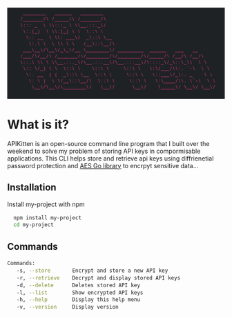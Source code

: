![Colored ASCII Art](demo/image.png)
# What is it?
 APIKitten is an open-source command line program that I built over the weekend to solve my problem of storing API keys in compormisable applications.
 This CLI helps store and retrieve api keys using diffrienetial password protection and [AES Go library](https://pkg.go.dev/crypto/aes) to encrpyt sensitive data...

## Installation

Install my-project with npm

```bash
  npm install my-project
  cd my-project
```
    
## Commands
```bash
Commands:
   -s, --store       Encrypt and store a new API key
   -r, --retrieve    Decrypt and display stored API keys
   -d, --delete      Deletes stored API key
   -l, --list        Show encrypted API keys
   -h, --help        Display this help menu
   -v, --version     Display version
```

